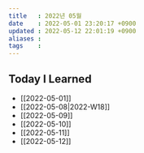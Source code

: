 ```yaml
---
title   : 2022년 05월 
date    : 2022-05-01 23:20:17 +0900
updated : 2022-05-12 22:01:19 +0900
aliases : 
tags    : 
---
```

## Today I Learned
- [[2022-05-01]]
- [[2022-05-08|2022-W18]]
- [[2022-05-09]]
- [[2022-05-10]]
- [[2022-05-11]]
- [[2022-05-12]]
